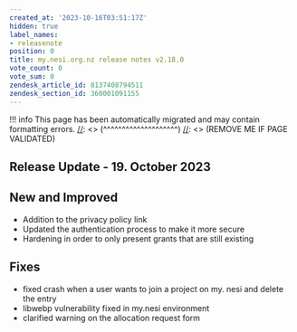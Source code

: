 ```yaml
---
created_at: '2023-10-16T03:51:17Z'
hidden: true
label_names:
- releasenote
position: 0
title: my.nesi.org.nz release notes v2.18.0
vote_count: 0
vote_sum: 0
zendesk_article_id: 8137408794511
zendesk_section_id: 360001091155
---
```




[//]: <> (REMOVE ME IF PAGE VALIDATED)
[//]: <> (vvvvvvvvvvvvvvvvvvvv)
!!! info
    This page has been automatically migrated and may contain formatting errors.
[//]: <> (^^^^^^^^^^^^^^^^^^^^)
[//]: <> (REMOVE ME IF PAGE VALIDATED)

## Release Update - 19. October 2023

## New and Improved

-   Addition to the privacy policy link
-   Updated the authentication process to make it more secure
-   Hardening in order to only present grants that are still existing

## Fixes

-   fixed crash when a user wants to join a project on my. nesi and
    delete the entry
-   libwebp vulnerability fixed in my.nesi environment
-   clarified warning on the allocation request form
